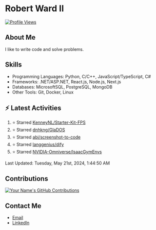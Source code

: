 
# Robert Ward II

[![Profile Views](https://komarev.com/ghpvc/?username=Robert-W-Ward)](https://github.com/Robert-W-Ward)

## About Me
I like to write code and solve problems.

## Skills
- Programming Languages: Python, C/C++, JavaScript/TypeScript, C#
- Frameworks: .NET/ASP.NET, React.js, Node.js, Next.js
- Databases: MicrosoftSQL, PostgreSQL, MongoDB
- Other Tools: Git, Docker, Linux

## :zap: Latest Activities
<!--RECENT_ACTIVITY:start-->
1. ⭐ Starred [KenneyNL/Starter-Kit-FPS](https://github.com/KenneyNL/Starter-Kit-FPS)
2. ⭐ Starred [dnhkng/GlaDOS](https://github.com/dnhkng/GlaDOS)
3. ⭐ Starred [abi/screenshot-to-code](https://github.com/abi/screenshot-to-code)
4. ⭐ Starred [langgenius/dify](https://github.com/langgenius/dify)
5. ⭐ Starred [NVIDIA-Omniverse/IsaacGymEnvs](https://github.com/NVIDIA-Omniverse/IsaacGymEnvs)
<!--RECENT_ACTIVITY:end-->

<!--RECENT_ACTIVITY:last_update-->
Last Updated: Tuesday, May 21st, 2024, 1:44:50 AM
<!--RECENT_ACTIVITY:last_update_end-->

<!--END_SECTIN:activity-->
## Contributions
[![Your Name's GitHub Contributions](https://github-readme-streak-stats.herokuapp.com/?user=Robert-W-Ward&theme=radical)](https://github.com/your-username)

## Contact Me
- [Email](mailto:robertwesleyward2019@gmail.com)
- [LinkedIn](https://linkedin.com/in/https://www.linkedin.com/in/robert-ward-ii/)
